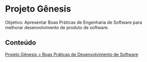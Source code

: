 # Projeto Gênesis
Objetivo: Apresentar Boas Práticas de Engenharia de Software para melhorar desenvolvimento de produto de software.

<H2>Conteúdo</H2>
<a href="https://github.com/eTecnologia/devboaspraticas/wiki"><D>Projeto Gênesis > Boas Práticas de Desenvolvimento de Software</D> </a> 

